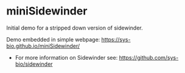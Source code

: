 # miniSidewinder
Initial demo for a stripped down version of sidewinder.

Demo embedded in simple webpage: https://sys-bio.github.io/miniSidewinder/

- For more information on Sidewinder see: https://github.com/sys-bio/sidewinder
